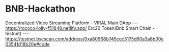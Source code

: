 # BNB-Hackathon
Decentralized Video Streaming Platform - VIRAL
Main DApp --- https://rococo-lolly-f51848.netlify.app/
Erc20 Token(Bnb Smart Chain - testnet) ---  https://testnet.bscscan.com/address/0xa80968b745cec3175d60a3a8b00e03541d18b20e#code
